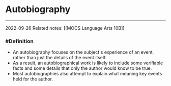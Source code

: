 # Autobiography
---
2022-09-26
Related notes: [[MOCS Language Arts 10B]]

### #Definition 
- An autobiography focuses on the subject's experience of an event, rather than just the details of the event itself.
- As a result, an autobiographical work is likely to include some verifiable facts and some details that only the author would know to be true.
- Most autobiographies also attempt to explain what meaning key events held for the author.
